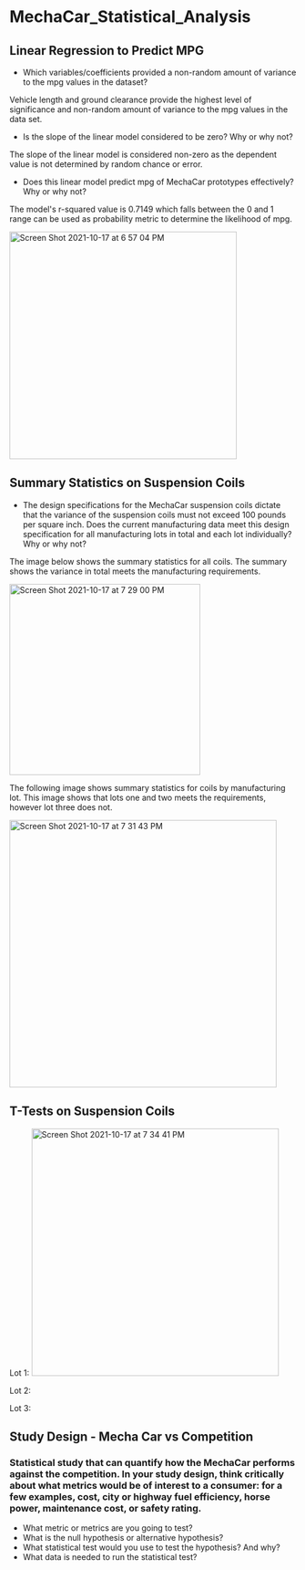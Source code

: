 # MechaCar_Statistical_Analysis

## Linear Regression to Predict MPG

* Which variables/coefficients provided a non-random amount of variance to the mpg values in the dataset?

Vehicle length and ground clearance provide the highest level of significance and non-random amount of      variance to the mpg values in the data set.

* Is the slope of the linear model considered to be zero? Why or why not?

The slope of the linear model is considered non-zero as the dependent value is not determined by random chance or error.

* Does this linear model predict mpg of MechaCar prototypes effectively? Why or why not?

The model's r-squared value is 0.7149 which falls between the 0 and 1 range can be used as probability metric to determine the likelihood of mpg.

<img width="399" alt="Screen Shot 2021-10-17 at 6 57 04 PM" src="https://user-images.githubusercontent.com/86746735/137649704-18fa14c9-9587-4232-b298-53292c61c44f.png">

## Summary Statistics on Suspension Coils

* The design specifications for the MechaCar suspension coils dictate that the variance of the suspension coils must not exceed 100 pounds per square inch. Does the current manufacturing data meet this design specification for all manufacturing lots in total and each lot individually? Why or why not?

The image below shows the summary statistics for all coils. The summary shows the variance in total meets the manufacturing requirements.

<img width="335" alt="Screen Shot 2021-10-17 at 7 29 00 PM" src="https://user-images.githubusercontent.com/86746735/137650752-fa27b32f-f5c7-4edf-a9ae-d70aab1dda3c.png">

The following image shows summary statistics for coils by manufacturing lot. This image shows that lots one and two meets the requirements, however lot three does not.

<img width="469" alt="Screen Shot 2021-10-17 at 7 31 43 PM" src="https://user-images.githubusercontent.com/86746735/137650869-9aa72b4e-2e53-4a8d-99db-fd6c0eae00d9.png">

## T-Tests on Suspension Coils

Lot 1:
<img width="434" alt="Screen Shot 2021-10-17 at 7 34 41 PM" src="https://user-images.githubusercontent.com/86746735/137650984-41e1733a-0c85-4317-863a-58caf4d0a190.png">

Lot 2:

Lot 3:

## Study Design - Mecha Car vs Competition

### Statistical study that can quantify how the MechaCar performs against the competition. In your study design, think critically about what metrics would be of interest to a consumer: for a few examples, cost, city or highway fuel efficiency, horse power, maintenance cost, or safety rating.

* What metric or metrics are you going to test?
* What is the null hypothesis or alternative hypothesis?
* What statistical test would you use to test the hypothesis? And why?
* What data is needed to run the statistical test?
